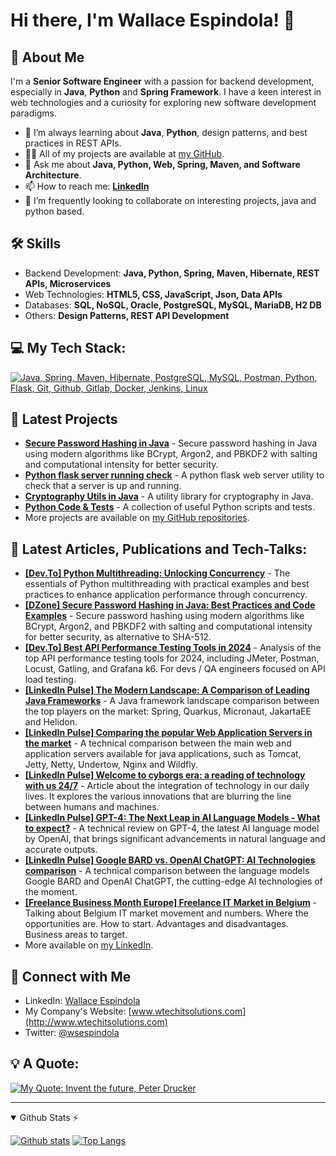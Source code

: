 # Hi there, I'm Wallace Espindola! 👋

## 🚀 About Me
I'm a **Senior Software Engineer** with a passion for backend development, especially in **Java**, **Python** and **Spring Framework**. I have a keen interest in web technologies and a curiosity for exploring new software development paradigms.

- 🌱 I’m always learning about **Java**, **Python**, design patterns, and best practices in REST APIs.
- 👨‍💻 All of my projects are available at [my GitHub](https://github.com/wallaceespindola).
- 💬 Ask me about **Java, Python, Web, Spring, Maven, and Software Architecture**.
- 📫 How to reach me: **[LinkedIn](https://www.linkedin.com/in/wallaceespindola)**
- 💞️ I’m frequently looking to collaborate on interesting projects, java and python based.

## 🛠 Skills
- Backend Development: **Java, Python, Spring, Maven, Hibernate, REST APIs, Microservices**
- Web Technologies: **HTML5, CSS, JavaScript, Json, Data APIs**
- Databases: **SQL, NoSQL, Oracle, PostgreSQL, MySQL, MariaDB, H2 DB**
- Others: **Design Patterns, REST API Development**

## 💻 My Tech Stack:
[![Java, Spring, Maven, Hibernate, PostgreSQL, MySQL, Postman, Python, Flask, Git, Github, Gitlab, Docker, Jenkins, Linux](https://skillicons.dev/icons?i=java,spring,maven,hibernate,postgresql,mysql,postman,py,flask,git,github,gitlab,docker,jenkins,linux)](https://skillicons.dev)

## 🔭 Latest Projects
- **[Secure Password Hashing in Java](https://github.com/wallaceespindola/password-hashing-security-java)** - Secure password hashing in Java using modern algorithms like BCrypt, Argon2, and PBKDF2 with salting and computational intensity for better security.
- **[Python flask server running check](https://github.com/wallaceespindola/python-flask-app)** - A python flask web server utility to check that a server is up and running.
- **[Cryptography Utils in Java](https://github.com/wallaceespindola/cryptography-utils-java)** - A utility library for cryptography in Java.
- **[Python Code & Tests](https://github.com/wallaceespindola/PythonRuns)** - A collection of useful Python scripts and tests.
- More projects are available on [my GitHub repositories](https://github.com/wallaceespindola?tab=repositories).

## 📃 Latest Articles, Publications and Tech-Talks:
- **[[Dev.To] Python Multithreading: Unlocking Concurrency](https://dev.to/wallaceespindola/python-multithreading-unlocking-concurrency-4gho)** - The essentials of Python multithreading with practical examples and best practices to enhance application performance through concurrency.
- **[[DZone] Secure Password Hashing in Java: Best Practices and Code Examples](https://bit.ly/secure-password-hashing-in-java)** - Secure password hashing using modern algorithms like BCrypt, Argon2, and PBKDF2 with salting and computational intensity for better security, as alternative to SHA-512.
- **[[Dev.To] Best API Performance Testing Tools in 2024](https://bit.ly/best-api-performance-testing-tools)** - Analysis of the top API performance testing tools for 2024, including JMeter, Postman, Locust, Gatling, and Grafana k6. For devs / QA engineers focused on API load testing.
- **[[LinkedIn Pulse] The Modern Landscape: A Comparison of Leading Java Frameworks](http://bit.ly/top-java-frameworks)** - A Java framework landscape comparison between the top players on the market: Spring, Quarkus, Micronaut, JakartaEE and Helidon.
- **[[LinkedIn Pulse] Comparing the popular Web Application Servers in the market](https://bit.ly/popular-web-application-servers)** - A technical comparison between the main web and application servers available for java applications, such as Tomcat, Jetty, Netty, Undertow, Nginx and Wildfly.
- **[[LinkedIn Pulse] Welcome to cyborgs era: a reading of technology with us 24/7](https://bit.ly/welcome-age-cyborgs)** - Article about the integration of technology in our daily lives. It explores the various innovations that are blurring the line between humans and machines.
- **[[LinkedIn Pulse] GPT-4: The Next Leap in AI Language Models - What to expect?](https://bit.ly/gpt-4-next-leap-ai)** - A technical review on GPT-4, the latest AI language model by OpenAI, that brings significant advancements in natural language and accurate outputs.
- **[[LinkedIn Pulse] Google BARD vs. OpenAI ChatGPT: AI Technologies comparison](https://bit.ly/google-bard-vs-openai-chatgpt)** - A technical comparison between the language models Google BARD and OpenAI ChatGPT, the cutting-edge AI technologies of the moment.
- **[[Freelance Business Month Europe] Freelance IT Market in Belgium](https://bit.ly/it-freelance-market-in-belgium)** - Talking about Belgium IT market movement and numbers. Where the opportunities are. How to start. Advantages and disadvantages. Business areas to target.
- More available on [my LinkedIn](https://www.linkedin.com/in/wallaceespindola).

## 🤝 Connect with Me
- LinkedIn: [Wallace Espindola](https://www.linkedin.com/in/wallaceespindola)
- My Company's Website: [www.wtechitsolutions.com](http://www.wtechitsolutions.com)
- Twitter: [@wsespindola](https://twitter.com/wsespindola)

## 💡 A Quote:
[![My Quote: Invent the future, Peter Drucker](https://quotes-github-readme.vercel.app/api?type=horizontal&theme=dark&quote=The%20best%20way%20to%20predict%20the%20future%20is%20to%20invent%20it.&author=Peter%20Drucker)](https://github.com/piyushsuthar/github-readme-quotes)

---
  
<details open>
  
  <summary>Github Stats ⚡</summary>
  
  <a href="#">![Github stats](https://github-readme-stats.vercel.app/api?username=wallaceespindola&theme=blueberry&count_private=true&hide_border=true&line_height=20)</a>
  <a href="#">![Top Langs](https://github-readme-stats.vercel.app/api/top-langs/?username=wallaceespindola&layout=compact&theme=blueberry&count_private=true&hide_border=true)</a>
  
</details>
